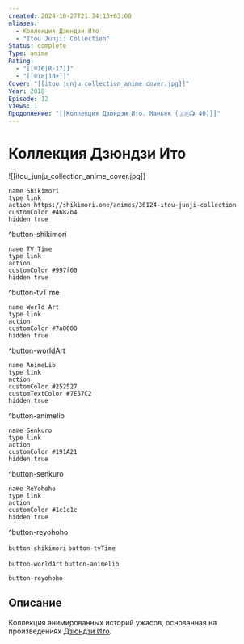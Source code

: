 ```yaml
---
created: 2024-10-27T21:34:13+03:00
aliases:
  - Коллекция Дзюндзи Ито
  - "Itou Junji: Collection"
Status: complete
Type: anime
Rating:
  - "[[®️16|R-17]]"
  - "[[®️18|18+]]"
Cover: "[[itou_junju_collection_anime_cover.jpg]]"
Year: 2018
Episode: 12
Views: 1
Продолжение: "[[Коллекция Дзюндзи Ито. Маньяк (🇯🇵📺 40)]]"
---
```


# Коллекция Дзюндзи Ито

![[itou_junju_collection_anime_cover.jpg]]

```button
name Shikimori
type link
action https://shikimori.one/animes/36124-itou-junji-collection
customColor #4682b4
hidden true
```
^button-shikimori

```button
name TV Time
type link
action 
customColor #997f00
hidden true
```
^button-tvTime

```button
name World Art
type link
action 
customColor #7a0000
hidden true
```
^button-worldArt

```button
name AnimeLib
type link
action 
customColor #252527
customTextColor #7E57C2
hidden true
```
^button-animelib

```button
name Senkuro
type link
action 
customColor #191A21
hidden true
```
^button-senkuro

```button
name ReYohoho
type link
action 
customColor #1c1c1c
hidden true
```
^button-reyohoho



`button-shikimori` `button-tvTime`

`button-worldArt` `button-animelib`

`button-reyohoho`

## Описание

Коллекция анимированных историй ужасов, основанная на произведениях [Дзюндзи Ито](https://shikimori.one/people/2410-junji-itou).
